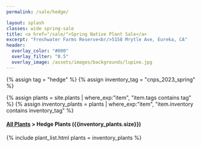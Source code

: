 ```yaml
---
permalink: /sale/hedge/

layout: splash
classes: wide spring-sale
title: <a href="/sale/">Spring Native Plant Sale</a> 
excerpt: "Freshwater Farms Reserve<br/>5158 Mrytle Ave, Eureka, CA"
header:
  overlay_color: "#000"
  overlay_filter: "0.5"
  overlay_image: /assets/images/backgrounds/lupine.jpg
---
```


<!-- Jekyll 3.9 doesnt support and/or in where_exp so we have to do this the messy way -->

{% assign tag = "hedge" %}
{% assign inventory_tag = "cnps_2023_spring" %}

{% assign plants = site.plants | where_exp:"item",
    "item.tags contains tag" %}
{% assign inventory_plants = plants | where_exp:"item",
    "item.inventory contains inventory_tag" %}

<div class="subheading">
    <h4><a href="/sale/all/">All Plants</a> >  Hedge Plants ({{inventory_plants.size}})</h4>
</div>

{% include plant_list.html 
    plants = inventory_plants
%}




